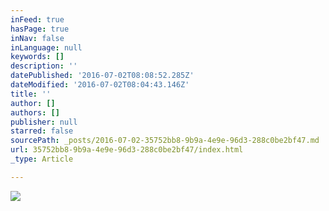 ```yaml
---
inFeed: true
hasPage: true
inNav: false
inLanguage: null
keywords: []
description: ''
datePublished: '2016-07-02T08:08:52.285Z'
dateModified: '2016-07-02T08:04:43.146Z'
title: ''
author: []
authors: []
publisher: null
starred: false
sourcePath: _posts/2016-07-02-35752bb8-9b9a-4e9e-96d3-288c0be2bf47.md
url: 35752bb8-9b9a-4e9e-96d3-288c0be2bf47/index.html
_type: Article

---
```

![](https://the-grid-user-content.s3-us-west-2.amazonaws.com/c89d9189-ec83-4632-940b-1543e822c783.jpg)